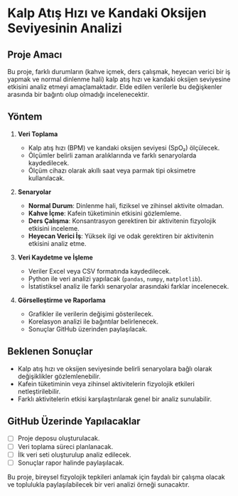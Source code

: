 # Kalp Atış Hızı ve Kandaki Oksijen Seviyesinin Analizi

## Proje Amacı
Bu proje, farklı durumların (kahve içmek, ders çalışmak, heyecan verici bir iş yapmak ve normal dinlenme hali) kalp atış hızı ve kandaki oksijen seviyesine etkisini analiz etmeyi amaçlamaktadır. Elde edilen verilerle bu değişkenler arasında bir bağıntı olup olmadığı incelenecektir.

## Yöntem
1. **Veri Toplama**
   - Kalp atış hızı (BPM) ve kandaki oksijen seviyesi (SpO₂) ölçülecek.
   - Ölçümler belirli zaman aralıklarında ve farklı senaryolarda kaydedilecek.
   - Ölçüm cihazı olarak akıllı saat veya parmak tipi oksimetre kullanılacak.
   
2. **Senaryolar**
   - **Normal Durum**: Dinlenme hali, fiziksel ve zihinsel aktivite olmadan.
   - **Kahve İçme**: Kafein tüketiminin etkisini gözlemleme.
   - **Ders Çalışma**: Konsantrasyon gerektiren bir aktivitenin fizyolojik etkisini inceleme.
   - **Heyecan Verici İş**: Yüksek ilgi ve odak gerektiren bir aktivitenin etkisini analiz etme.
   
3. **Veri Kaydetme ve İşleme**
   - Veriler Excel veya CSV formatında kaydedilecek.
   - Python ile veri analizi yapılacak (`pandas`, `numpy`, `matplotlib`).
   - İstatistiksel analiz ile farklı senaryolar arasındaki farklar incelenecek.
   
4. **Görselleştirme ve Raporlama**
   - Grafikler ile verilerin değişimi gösterilecek.
   - Korelasyon analizi ile bağıntılar belirlenecek.
   - Sonuçlar GitHub üzerinden paylaşılacak.
   
## Beklenen Sonuçlar
- Kalp atış hızı ve oksijen seviyesinde belirli senaryolara bağlı olarak değişiklikler gözlemlenebilir.
- Kafein tüketiminin veya zihinsel aktivitelerin fizyolojik etkileri netleştirilebilir.
- Farklı aktivitelerin etkisi karşılaştırılarak genel bir analiz sunulabilir.

## GitHub Üzerinde Yapılacaklar
- [ ] Proje deposu oluşturulacak.
- [ ] Veri toplama süreci planlanacak.
- [ ] İlk veri seti oluşturulup analiz edilecek.
- [ ] Sonuçlar rapor halinde paylaşılacak.

Bu proje, bireysel fizyolojik tepkileri anlamak için faydalı bir çalışma olacak ve toplulukla paylaşılabilecek bir veri analizi örneği sunacaktır.


